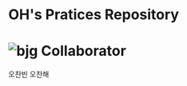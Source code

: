 OH's Pratices Repository
===
![bjg](https://user-images.githubusercontent.com/45858414/78417894-df6bfe00-7671-11ea-9e33-dfbc063d73d7.png)
Collaborator
===
   오찬빈
   오찬해
